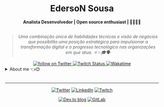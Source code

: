 <h1 align="center"> EdersoN Sousa </h1>
    
<div align="center">
<b>Analista Desenvolvedor | Open source enthusiast | 🐧🏳️‍🏴🚩</b>
<br>
<br>

<blockquote>
    <p><i>
        Uma combinação única de habilidades técnicas e visão de negócios que possibilita uma posição estratégica para impulsionar a transformação digital e o progresso tecnológico nas organizações em que atua. ⚛✨🎓🗣️
    </i></p>
</blockquote>
</div>

<div align="center">
    <a href="https://twitter.com/intent/follow?screen_name=edersonsousa">
        <img src="https://img.shields.io/twitter/follow/vcwild?style=social&logo=twitter"
            alt="follow on Twitter">
    </a>
    <a href="https://www.twitch.tv/EdRocha3">
        <img src="https://img.shields.io/twitch/status/vcwild?style=social"
             alt="Twitch Status">
    </a>
    <a href="https://wakatime.com/@edersonsousa">
        <img src="https://wakatime.com/badge/user/70b4fcb6-ef30-442e-a3ba-7f6b57d6f7e4.svg?style=social"
             alt="Wakatime">
    </a>
</div>

<details closed>
<summary>About me 👈😊</summary>

---


<div align="right" style="margin:auto">
     <a href="https://github.com/edersonsousa">
        <img height="170em"
             src="https://github-readme-stats.vercel.app/api/top-langs/?username=edersonsousa&hide=html,jupyter%20notebook&langs_count=6&hide_border=true&layout=compact&show_icons=true&line_height=24&theme=transparent&title_color=4a86d1&custom_title=My%20favorite%20languages"
             alt="Most used languages"
             align="right">
    </a>
</div>


Olá!! me chamo [**@edersonsousa**](https://twitter.com/edersonsousa) :wave:😊

Uma combinação única de habilidades técnicas e visão de negócios possibilita uma posição estratégica para impulsionar a transformação digital e o progresso tecnológico nas organizações em que atua.

Graduando em Engenharia da Computação e Tecnólogo em Análise e Desenvolvimento de Sistemas.

<div>
    <div align="right" style="margin:auto">
        <a href="https://wakatime.com/@edersonsousa">
            <img width="300em" src="https://github-readme-stats.vercel.app/api/wakatime?username=edersonsousa&theme=transparent&hide_border=true&hide=markdown,html&hide_title=true&line_height=50&langs_count=4&layout=default"
                 alt="Wakatime stats" align="right" />
        </a>
    </div>

... 
 

</div>
</details>

<br/>

---

<div align="center">

[![Twitter](https://img.shields.io/badge/Twitter-%231DA1F2.svg?style=for-the-badge&logo=Twitter&logoColor=white)](https://twitter.com/edersonsousa)
[![LinkedIn](https://img.shields.io/badge/linkedin-%230077B5.svg?style=for-the-badge&logo=linkedin&logoColor=white)](https://www.linkedin.com/in/edersonssousa/)
[![Twitch](https://img.shields.io/badge/Twitch-%239146FF.svg?style=for-the-badge&logo=Twitch&logoColor=white)](https://www.twitch.tv/EdRocha3)

[![Dev.to blog](https://img.shields.io/badge/dev.to-0A0A0A?style=for-the-badge&logo=dev.to&logoColor=white)](https://dev.to/edersonsousa)
[![GitLab](https://img.shields.io/badge/gitlab-%23181717.svg?style=for-the-badge&logo=gitlab&logoColor=white)](https://gitlab.com/edersonsousa)

</div>
